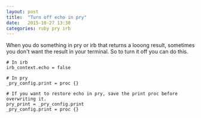 ```yaml
---
layout: post
title:  "Turn off echo in pry"
date:   2015-10-27 13:30
categories: ruby pry irb
---
```

When you do something in pry or irb that returns a looong result, sometimes
you don't want the result in your terminal. So to turn it off you can do this.

```
# In irb
irb_context.echo = false

# In pry
_pry_config.print = proc {}

# If you want to restore echo in pry, save the print proc before overwriting it.
pry_print = _pry_config.print
_pry_config.print = proc {}
```

